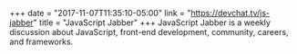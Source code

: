 +++
date = "2017-11-07T11:35:10-05:00"
link = "https://devchat.tv/js-jabber"
title = "JavaScript Jabber"
+++
JavaScript Jabber is a weekly discussion about JavaScript, front-end development, community, careers, and frameworks.
